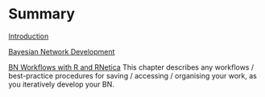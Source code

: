 # Summary

[Introduction](README.md)

[Bayesian Network Development](chapter1.md)

[BN Workflows with R and RNetica](workflows.md)
This chapter describes any workflows / best-practice procedures for saving / accessing / organising your work, as you iteratively develop your BN.


